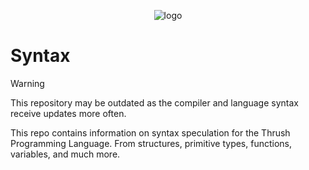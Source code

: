 <p align="center">
  <img src= "https://github.com/thrushlang/thrushc/blob/master/assets/thrushlang-v1.4.png" alt= "logo" style= "width: 2hv; height: 2hv;"> </img>
</p>

# Syntax

> [!WARNING]  
> This repository may be outdated as the compiler and language syntax receive updates more often.

This repo contains information on syntax speculation for the Thrush Programming Language. From structures, primitive types, functions, variables, and much more.
